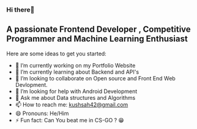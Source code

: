 ### Hi there👋

## A passionate Frontend Developer , Competitive Programmer and Machine Learning Enthusiast

Here are some ideas to get you started:
- 🔭 I’m currently working on my Portfolio Website
- 🌱 I’m currently learning about Backend and API's
- 👯 I’m looking to collaborate on Open source and Front End Web Devlopment.
- 🤔 I’m looking for help with Android Development
- 💬 Ask me about Data structures and Algorithms
- 📫 How to reach me: kushsah42@gmail.com
- 😄 Pronouns: He/Him
- ⚡ Fun fact: Can You beat me in CS-GO ? 😁
